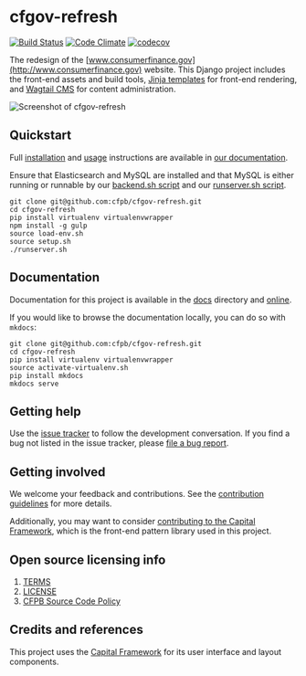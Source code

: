 # cfgov-refresh

[![Build Status](https://travis-ci.org/cfpb/cfgov-refresh.png?branch=master)](https://travis-ci.org/cfpb/cfgov-refresh?branch=master)
[![Code Climate](https://codeclimate.com/github/cfpb/cfgov-refresh.png?branch=master)](https://codeclimate.com/github/cfpb/cfgov-refresh?branch=master)
[![codecov](https://codecov.io/gh/cfpb/cfgov-refresh/branch/master/graph/badge.svg)](https://codecov.io/gh/cfpb/cfgov-refresh)

The redesign of the [www.consumerfinance.gov](http://www.consumerfinance.gov) website.
This Django project includes the front-end assets and build tools,
[Jinja templates](http://jinja.pocoo.org) for front-end rendering,
and [Wagtail CMS](https://wagtail.io) for content administration.

![Screenshot of cfgov-refresh](homepage.png)


## Quickstart

Full [installation](https://cfpb.github.io/cfgov-refresh/installation/)
and [usage](https://cfpb.github.io/cfgov-refresh/usage/) instructions
are available in [our documentation](https://cfpb.github.io/cfgov-refresh).

Ensure that Elasticsearch and MySQL are installed and that MySQL is
either running or runnable by our
[backend.sh script](https://github.com/cfpb/cfgov-refresh/blob/master/backend.sh#L41)
and our
[runserver.sh script](https://github.com/cfpb/cfgov-refresh/blob/master/runserver.sh#L12).

```
git clone git@github.com:cfpb/cfgov-refresh.git
cd cfgov-refresh
pip install virtualenv virtualenvwrapper
npm install -g gulp
source load-env.sh
source setup.sh
./runserver.sh
```


## Documentation

Documentation for this project is available in the [docs](docs/) directory
and [online](https://cfpb.github.io/cfgov-refresh/).

If you would like to browse the documentation locally, you can do so
with `mkdocs`:

```
git clone git@github.com:cfpb/cfgov-refresh.git
cd cfgov-refresh
pip install virtualenv virtualenvwrapper
source activate-virtualenv.sh
pip install mkdocs
mkdocs serve
```


## Getting help

Use the [issue tracker](https://github.com/cfpb/cfgov-refresh/issues) to follow the
development conversation.
If you find a bug not listed in the issue tracker,
please [file a bug report](https://github.com/cfpb/cfgov-refresh/issues/new).


## Getting involved

We welcome your feedback and contributions.
See the [contribution guidelines](CONTRIBUTING.md) for more details.

Additionally, you may want to consider
[contributing to the Capital Framework](https://cfpb.github.io/capital-framework/contributing/),
which is the front-end pattern library used in this project.


## Open source licensing info
1. [TERMS](TERMS.md)
2. [LICENSE](LICENSE)
3. [CFPB Source Code Policy](https://github.com/cfpb/source-code-policy/)


## Credits and references

This project uses the [Capital Framework](https://github.com/cfpb/capital-framework)
for its user interface and layout components.
